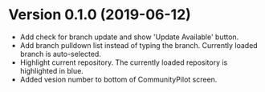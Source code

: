 Version 0.1.0 (2019-06-12)
==========================
 * Add check for branch update and show 'Update Available' button.  
 * Add branch pulldown list instead of typing the branch.  Currently loaded branch is auto-selected.
 * Highlight current repository.  The currently loaded repository is highlighted in blue.
 * Added vesion number to bottom of CommunityPilot screen.
